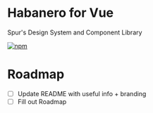 # Habanero for Vue

Spur's Design System and Component Library

[![npm](https://img.shields.io/npm/v/rowel.svg?style=flat-square)](https://www.npmjs.com/package/rowel)

# Roadmap

- [ ] Update README with useful info + branding
- [ ] Fill out Roadmap
